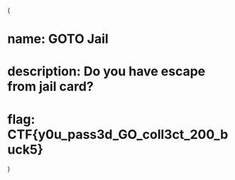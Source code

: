{

# name: GOTO Jail
# description: Do you have escape from jail card?




# flag: CTF{y0u_pass3d_GO_coll3ct_200_buck5}

















}
